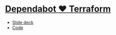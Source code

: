 # [Dependabot :heart: Terraform](https://git.io/JlXsA)

* [Slide deck](https://speakerdeck.com/xlgmokha/dependabot-heart-terraform)
* [Code](https://github.com/xlgmokha/dependanot)
